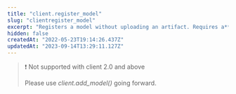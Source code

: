```yaml
---
title: "client.register_model"
slug: "clientregister_model"
excerpt: "Registers a model without uploading an artifact. Requires a** fdl.ModelInfo** object containing information about the model."
hidden: false
createdAt: "2022-05-23T19:14:26.437Z"
updatedAt: "2023-09-14T13:29:11.127Z"
---
```

> ❗️ Not supported with client 2.0 and above
> 
> Please use _client.add_model()_ going forward.